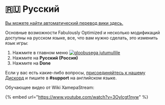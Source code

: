 # 🇷🇺 Русский

[Вы можете найти автоматический перевод вики здесь.](https://github-com.translate.goog/Fabulously-Optimized/wiki/blob/main/README.md?\_x\_tr\_sl=en&\_x\_tr\_tl=ru&\_x\_tr\_hl=ru&\_x\_tr\_pto=wapp)&#x20;



Основные возможности Fabulously Optimized и несколько модификаций доступны на русском языке, все, что вам нужно сделать, это изменить язык игры:

1. Нажмите в главном меню [![gloobusega jutumullile](https://camo.githubusercontent.com/b6ad18c02b8f8e5ee5966ebae14cf39c96d121946647241566463c0acd1c80c1/68747470733a2f2f692e696d6775722e636f6d2f667a596b7645772e706e67)](https://camo.githubusercontent.com/b6ad18c02b8f8e5ee5966ebae14cf39c96d121946647241566463c0acd1c80c1/68747470733a2f2f692e696d6775722e636f6d2f667a596b7645772e706e67)
2. Нажмите на **Русский (Россия)**
3. Нажмите на **Done**

Если у вас есть какие-либо вопросы, [присоединяйтесь к нашему Дискорд](https://discord.gg/yxaXtaQqdB) и пишите в **#support** на английском языке.

Обучающее видео от Wiki XamepaStream:

{% embed url="https://www.youtube.com/watch?v=3Oylcgt1nyw" %}
